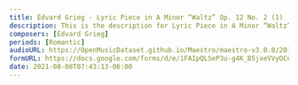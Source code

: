 ```yaml
---
title: Edvard Grieg - Lyric Piece in A Minor “Waltz” Op. 12 No. 2 (1)
description: This is the description for Lyric Piece in A Minor “Waltz” Op. 12 No. 2 by Edvard Grieg
composers: [Edvard Grieg]
periods: [Romantic]
audioURL: https://OpenMusicDataset.github.io/Maestro/maestro-v3.0.0/2014/MIDI-UNPROCESSED_21-22_R1_2014_MID--AUDIO_21_R1_2014_wav--1.midi
formURL: https://docs.google.com/forms/d/e/1FAIpQLSeP3u-g4K_B5jxeVVyOCnoc6QvvekUkcVcJIG12cMFBdDHHgw/viewform
date: 2021-08-08T07:43:13-06:00
---
```

